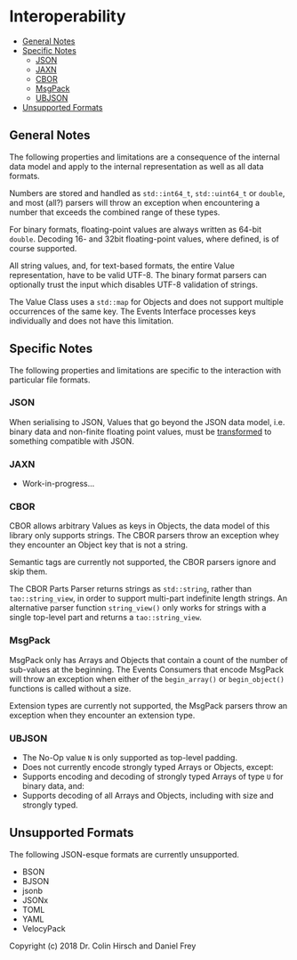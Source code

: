 # Interoperability

* [General Notes](#general-notes)
* [Specific Notes](#specific-notes)
  * [JSON](#json)
  * [JAXN](#jaxn)
  * [CBOR](#cbor)
  * [MsgPack](#msgpack)
  * [UBJSON](#ubjson)
* [Unsupported Formats](#unsupported-formats)

## General Notes

The following properties and limitations are a consequence of the internal data model and apply to the internal representation as well as all data formats.

Numbers are stored and handled as `std::int64_t`, `std::uint64_t` or `double`, and most (all?) parsers will throw an exception when encountering a number that exceeds the combined range of these types.

For binary formats, floating-point values are always written as 64-bit `double`.
Decoding 16- and 32bit floating-point values, where defined, is of course supported.

All string values, and, for text-based formats, the entire Value representation, have to be valid UTF-8.
The binary format parsers can optionally trust the input which disables UTF-8 validation of strings.

The Value Class uses a `std::map` for Objects and does not support multiple occurrences of the same key.
The Events Interface processes keys individually and does not have this limitation.

## Specific Notes

The following properties and limitations are specific to the interaction with particular file formats.

### JSON

When serialising to JSON, Values that go beyond the JSON data model, i.e. binary data and non-finite floating point values, must be [transformed](Events-Interface.md#included-transformers) to something compatible with JSON.

### JAXN

* Work-in-progress...

### CBOR

CBOR allows arbitrary Values as keys in Objects, the data model of this library only supports strings.
The CBOR parsers throw an exception whey they encounter an Object key that is not a string.

Semantic tags are currently not supported, the CBOR parsers ignore and skip them.

The CBOR Parts Parser returns strings as `std::string`, rather than `tao::string_view`, in order to support multi-part indefinite length strings.
An alternative parser function `string_view()` only works for strings with a single top-level part and returns a `tao::string_view`.

### MsgPack

MsgPack only has Arrays and Objects that contain a count of the number of sub-values at the beginning.
The Events Consumers that encode MsgPack will throw an exception when either of the `begin_array()` or `begin_object()` functions is called without a size.

Extension types are currently not supported, the MsgPack parsers throw an exception when they encounter an extension type.

### UBJSON

* The No-Op value `N` is only supported as top-level padding.
* Does not currently encode strongly typed Arrays or Objects, except:
* Supports encoding and decoding of strongly typed Arrays of type `U` for binary data, and:
* Supports decoding of all Arrays and Objects, including with size and strongly typed.

## Unsupported Formats

The following JSON-esque formats are currently unsupported.

* BSON
* BJSON
* jsonb
* JSONx
* TOML
* YAML
* VelocyPack

Copyright (c) 2018 Dr. Colin Hirsch and Daniel Frey
